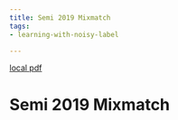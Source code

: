 ```yaml
---
title: Semi 2019 Mixmatch
tags:
- learning-with-noisy-label

---
```


[local pdf](../../../pdfs/semi-2019-MixMatch.pdf)

# Semi 2019 Mixmatch
